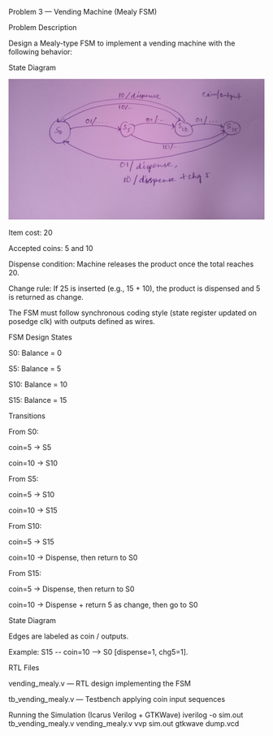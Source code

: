 Problem 3 — Vending Machine (Mealy FSM)

Problem Description

Design a Mealy-type FSM to implement a vending machine with the following behavior:

State Diagram 

![a state_diagram](waves/state_diagram.jpg)

Item cost: 20

Accepted coins: 5 and 10

Dispense condition: Machine releases the product once the total reaches 20.

Change rule: If 25 is inserted (e.g., 15 + 10), the product is dispensed and 5 is returned as change.

The FSM must follow synchronous coding style (state register updated on posedge clk) with outputs defined as wires.

FSM Design
States

S0: Balance = 0

S5: Balance = 5

S10: Balance = 10

S15: Balance = 15

Transitions

From S0:

coin=5 → S5

coin=10 → S10

From S5:

coin=5 → S10

coin=10 → S15

From S10:

coin=5 → S15

coin=10 → Dispense, then return to S0

From S15:

coin=5 → Dispense, then return to S0

coin=10 → Dispense + return 5 as change, then go to S0

State Diagram

Edges are labeled as coin / outputs.

Example: S15 -- coin=10 --> S0 [dispense=1, chg5=1].

RTL Files

vending_mealy.v — RTL design implementing the FSM

tb_vending_mealy.v — Testbench applying coin input sequences

Running the Simulation (Icarus Verilog + GTKWave)
iverilog -o sim.out tb_vending_mealy.v vending_mealy.v
vvp sim.out
gtkwave dump.vcd
